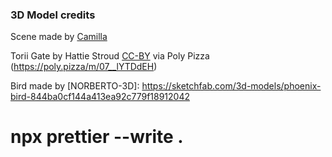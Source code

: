 ### 3D Model credits

Scene made by [Camilla](https://instagram.com/belyakova.dsn)

Torii Gate by Hattie Stroud [CC-BY](https://creativecommons.org/licenses/by/3.0/) via Poly Pizza (https://poly.pizza/m/07__lYTDdEH)

Bird made by [NORBERTO-3D]: https://sketchfab.com/3d-models/phoenix-bird-844ba0cf144a413ea92c779f18912042

# npx prettier --write .

